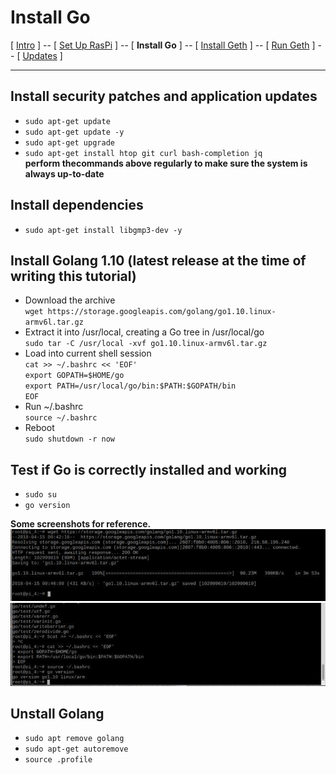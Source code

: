 # Install Go
[ [Intro](README.md) ] -- [ [Set Up RasPi](pi_setup.md) ] -- [ **Install Go** ] -- [ [Install Geth](geth_install.md) ] -- [ [Run Geth](geth_run.md) ] -- [ [Updates](raspi_updates.md) ]

-----
## Install security patches and application updates
- `sudo apt-get update`
- `sudo apt-get update -y`
- `sudo apt-get upgrade`
- `sudo apt-get install htop git curl bash-completion jq`
<br/>**perform thecommands above regularly to make sure the system is always up-to-date**
## Install dependencies
- `sudo apt-get install libgmp3-dev -y`
## Install Golang 1.10 (latest release at the time of writing this tutorial)
- Download the archive<br/>`wget https://storage.googleapis.com/golang/go1.10.linux-armv6l.tar.gz`
- Extract it into /usr/local, creating a Go tree in /usr/local/go<br/>`sudo tar -C /usr/local -xvf go1.10.linux-armv6l.tar.gz`
- Load into current shell session<br/>`cat >> ~/.bashrc << 'EOF'`
   <br/>`export GOPATH=$HOME/go`
   <br/>`export PATH=/usr/local/go/bin:$PATH:$GOPATH/bin`
   <br/>`EOF`
- Run ~/.bashrc<br/>`source ~/.bashrc`
- Reboot<br/>`sudo shutdown -r now` 
## Test if Go is correctly installed and working
- `sudo su`
- `go version`

**Some screenshots for reference.**
<br/>![2](pics/go_install/2.jpg)
![3](pics/go_install/3.jpg)

## Unstall Golang
- `sudo apt remove golang`
- `sudo apt-get autoremove`
- `source .profile`
